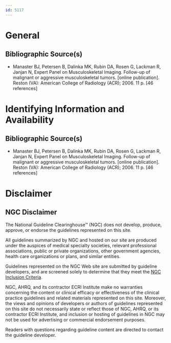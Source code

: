 ```yaml
---
id: 5117
---
```


# General

## Bibliographic Source(s)

- Manaster BJ, Petersen B, Dalinka MK, Rubin DA, Rosen G, Lackman R, Janjan N, Expert Panel on Musculoskeletal Imaging. Follow-up of malignant or aggressive musculoskeletal tumors. [online publication]. Reston (VA): American College of Radiology (ACR); 2006. 11 p. [46 references]

# Identifying Information and Availability

## Bibliographic Source(s)

- Manaster BJ, Petersen B, Dalinka MK, Rubin DA, Rosen G, Lackman R, Janjan N, Expert Panel on Musculoskeletal Imaging. Follow-up of malignant or aggressive musculoskeletal tumors. [online publication]. Reston (VA): American College of Radiology (ACR); 2006. 11 p. [46 references]

# Disclaimer

## NGC Disclaimer

The National Guideline Clearinghouse™ (NGC) does not develop, produce, approve, or endorse the guidelines represented on this site.

All guidelines summarized by NGC and hosted on our site are produced under the auspices of medical specialty societies, relevant professional associations, public or private organizations, other government agencies, health care organizations or plans, and similar entities.

Guidelines represented on the NGC Web site are submitted by guideline developers, and are screened solely to determine that they meet the [NGC Inclusion Criteria](/help-and-about/summaries/inclusion-criteria).

NGC, AHRQ, and its contractor ECRI Institute make no warranties concerning the content or clinical efficacy or effectiveness of the clinical practice guidelines and related materials represented on this site. Moreover, the views and opinions of developers or authors of guidelines represented on this site do not necessarily state or reflect those of NGC, AHRQ, or its contractor ECRI Institute, and inclusion or hosting of guidelines in NGC may not be used for advertising or commercial endorsement purposes.

Readers with questions regarding guideline content are directed to contact the guideline developer.

